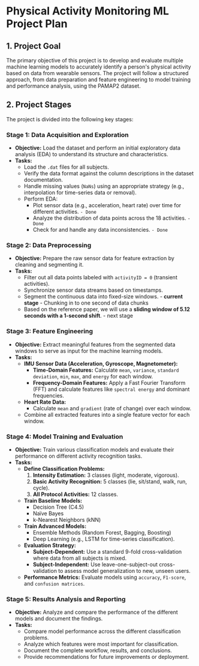 # Physical Activity Monitoring ML Project Plan

## 1. Project Goal

The primary objective of this project is to develop and evaluate multiple machine learning models to accurately identify a person's physical activity based on data from wearable sensors. The project will follow a structured approach, from data preparation and feature engineering to model training and performance analysis, using the PAMAP2 dataset.

## 2. Project Stages

The project is divided into the following key stages:

### Stage 1: Data Acquisition and Exploration
- **Objective:** Load the dataset and perform an initial exploratory data analysis (EDA) to understand its structure and characteristics.
- **Tasks:**
    - Load the `.dat` files for all subjects.
    - Verify the data format against the column descriptions in the dataset documentation.
    - Handle missing values (`NaNs`) using an appropriate strategy (e.g., interpolation for time-series data or removal).
    - Perform EDA:
        - Plot sensor data (e.g., acceleration, heart rate) over time for different activities. `- Done`
        - Analyze the distribution of data points across the 18 activities. `- Done`
        - Check for and handle any data inconsistencies. `- Done`

### Stage 2: Data Preprocessing
- **Objective:** Prepare the raw sensor data for feature extraction by cleaning and segmenting it.
- **Tasks:**
    - Filter out all data points labeled with `activityID = 0` (transient activities).
    - Synchronize sensor data streams based on timestamps.
    - Segment the continuous data into fixed-size windows. - **current stage** - Chunking in to one second of data chunks 
    - Based on the reference paper, we will use a **sliding window of 5.12 seconds with a 1-second shift**. - next stage

### Stage 3: Feature Engineering
- **Objective:** Extract meaningful features from the segmented data windows to serve as input for the machine learning models.
- **Tasks:**
    - **IMU Sensor Data (Acceleration, Gyroscope, Magnetometer):**
        - **Time-Domain Features:** Calculate `mean`, `variance`, `standard deviation`, `min`, `max`, and `energy` for each window.
        - **Frequency-Domain Features:** Apply a Fast Fourier Transform (FFT) and calculate features like `spectral energy` and dominant frequencies.
    - **Heart Rate Data:**
        - Calculate `mean` and `gradient` (rate of change) over each window.
    - Combine all extracted features into a single feature vector for each window.

### Stage 4: Model Training and Evaluation
- **Objective:** Train various classification models and evaluate their performance on different activity recognition tasks.
- **Tasks:**
    - **Define Classification Problems:**
        1.  **Intensity Estimation:** 3 classes (light, moderate, vigorous).
        2.  **Basic Activity Recognition:** 5 classes (lie, sit/stand, walk, run, cycle).
        3.  **All Protocol Activities:** 12 classes.
    - **Train Baseline Models:**
        - Decision Tree (C4.5)
        - Naïve Bayes
        - k-Nearest Neighbors (kNN)
    - **Train Advanced Models:**
        - Ensemble Methods (Random Forest, Bagging, Boosting)
        - Deep Learning (e.g., LSTM for time-series classification).
    - **Evaluation Strategy:**
        - **Subject-Dependent:** Use a standard 9-fold cross-validation where data from all subjects is mixed.
        - **Subject-Independent:** Use leave-one-subject-out cross-validation to assess model generalization to new, unseen users.
    - **Performance Metrics:** Evaluate models using `accuracy`, `F1-score`, and `confusion matrices`.

### Stage 5: Results Analysis and Reporting
- **Objective:** Analyze and compare the performance of the different models and document the findings.
- **Tasks:**
    - Compare model performance across the different classification problems.
    - Analyze which features were most important for classification.
    - Document the complete workflow, results, and conclusions.
    - Provide recommendations for future improvements or deployment.


